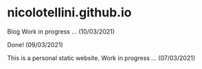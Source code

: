 # nicolotellini.github.io


Blog Work in progress ... (10/03/2021)

Done!  (09/03/2021)

This is a personal static website. Work in progress ... (07/03/2021)
